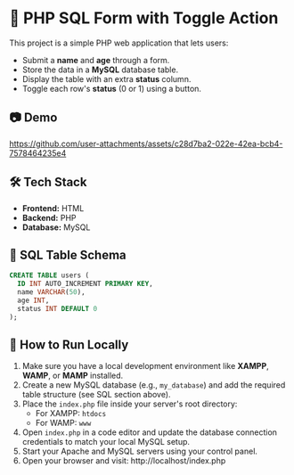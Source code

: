 # 🧾 PHP SQL Form with Toggle Action

This project is a simple PHP web application that lets users:
- Submit a **name** and **age** through a form.
- Store the data in a **MySQL** database table.
- Display the table with an extra **status** column.
- Toggle each row's **status** (0 or 1) using a button.

## 📷 Demo
https://github.com/user-attachments/assets/c28d7ba2-022e-42ea-bcb4-7578464235e4


## 🛠️ Tech Stack

- **Frontend:** HTML
- **Backend:** PHP
- **Database:** MySQL

## 🧪 SQL Table Schema

```sql
CREATE TABLE users (
  ID INT AUTO_INCREMENT PRIMARY KEY,
  name VARCHAR(50),
  age INT,
  status INT DEFAULT 0
);
```

## 🚀 How to Run Locally

1. Make sure you have a local development environment like **XAMPP**, **WAMP**, or **MAMP** installed.
2. Create a new MySQL database (e.g., `my_database`) and add the required table structure (see SQL section above).
3. Place the `index.php` file inside your server's root directory:
   - For XAMPP: `htdocs`
   - For WAMP: `www`
4. Open `index.php` in a code editor and update the database connection credentials to match your local MySQL setup.
5. Start your Apache and MySQL servers using your control panel.
6. Open your browser and visit: http://localhost/index.php
